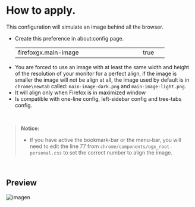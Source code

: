 # How to apply.
<p>This configuration will simulate an image behind all the browser.</p>

<ul><li>Create this preference in about:config page.</li>  
  <table><tr>
    <td width="320px">firefoxgx.main-image</td>
    <td width="50px">true</td></tr>
  </table>
<li>You are forced to use an image with at least the same width and height of the resolution of your monitor for a perfect align, if the image is smaller the image will not be align at all, the image used by default is in <code>chrome\newtab</code> called: <code>main-image-dark.png</code> and <code>main-image-light.png</code>.</li>
<li>It will align only when Firefox is in maximized window</li>
<li>Is compatible with one-line config, left-sidebar config and tree-tabs config.</li></ul></br>

> <p><b>Notice:</b></br><ul><li>If you have active the bookmark-bar or the menu-bar, you will need to edit the line 77 from <code>chrome/components/ogx_root-personal.css</code> to set the correct number to align the image.</li></ul></p>
</br>

## Preview

![imagen](https://user-images.githubusercontent.com/22057609/235237869-7e2aab34-e82f-4fd7-b559-a9e51305ca09.png)
